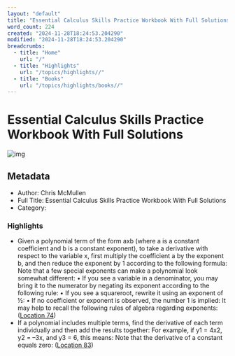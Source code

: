 ```yaml
---
layout: "default"
title: "Essential Calculus Skills Practice Workbook With Full Solutions"
word_count: 224
created: "2024-11-28T18:24:53.204290"
modified: "2024-11-28T18:24:53.204290"
breadcrumbs:
  - title: "Home"
    url: "/"
  - title: "Highlights"
    url: "/topics/highlights//"
  - title: "Books"
    url: "/topics/highlights/books//"
---
```

# Essential Calculus Skills Practice Workbook With Full Solutions

![img](https://m.media-amazon.com/images/I/71XMqAd+90L._SY160.jpg)

## Metadata

- Author: Chris McMullen
- Full Title: Essential Calculus Skills Practice Workbook With Full Solutions
- Category: 

### Highlights

- Given a polynomial term of the form axb (where a is a constant coefficient and b is a constant exponent), to take a derivative with respect to the variable x, first multiply the coefficient a by the exponent b, and then reduce the exponent by 1 according to the following formula: Note that a few special exponents can make a polynomial look somewhat different: • If you see a variable in a denominator, you may bring it to the numerator by negating its exponent according to the following rule: • If you see a squareroot, rewrite it using an exponent of ½: • If no coefficient or exponent is observed, the number 1 is implied: It may help to recall the following rules of algebra regarding exponents: ([Location 74](https://readwise.io/to_kindle?action=open&asin=B07GPN9NJK&location=74))
- If a polynomial includes multiple terms, find the derivative of each term individually and then add the results together: For example, if y1 = 4x2, y2 = –3x, and y3 = 6, this means: Note that the derivative of a constant equals zero: ([Location 83](https://readwise.io/to_kindle?action=open&asin=B07GPN9NJK&location=83))
